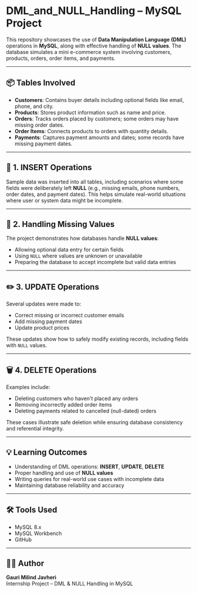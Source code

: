 # DML_and_NULL_Handling – MySQL Project

This repository showcases the use of **Data Manipulation Language (DML)** operations in **MySQL**, along with effective handling of **NULL values**. The database simulates a mini e-commerce system involving customers, products, orders, order items, and payments.

---

## 📦 Tables Involved

- **Customers**: Contains buyer details including optional fields like email, phone, and city.
- **Products**: Stores product information such as name and price.
- **Orders**: Tracks orders placed by customers; some orders may have missing order dates.
- **Order Items**: Connects products to orders with quantity details.
- **Payments**: Captures payment amounts and dates; some records have missing payment dates.

---

## 🔹 1. INSERT Operations

Sample data was inserted into all tables, including scenarios where some fields were deliberately left **NULL** (e.g., missing emails, phone numbers, order dates, and payment dates). This helps simulate real-world situations where user or system data might be incomplete.

---

## 🔸 2. Handling Missing Values

The project demonstrates how databases handle **NULL values**:
- Allowing optional data entry for certain fields
- Using `NULL` where values are unknown or unavailable
- Preparing the database to accept incomplete but valid data entries

---

## ✏️ 3. UPDATE Operations

Several updates were made to:
- Correct missing or incorrect customer emails
- Add missing payment dates
- Update product prices

These updates show how to safely modify existing records, including fields with `NULL` values.

---

## 🗑️ 4. DELETE Operations

Examples include:
- Deleting customers who haven't placed any orders
- Removing incorrectly added order items
- Deleting payments related to cancelled (null-dated) orders

These cases illustrate safe deletion while ensuring database consistency and referential integrity.

---

## 💡 Learning Outcomes

- Understanding of DML operations: **INSERT**, **UPDATE**, **DELETE**
- Proper handling and use of **NULL values**
- Writing queries for real-world use cases with incomplete data
- Maintaining database reliability and accuracy

---

## 🛠 Tools Used

- MySQL 8.x
- MySQL Workbench
- GitHub

---

## 🙋‍♀️ Author

**Gauri Milind Javheri**  
Internship Project – DML & NULL Handling in MySQL



